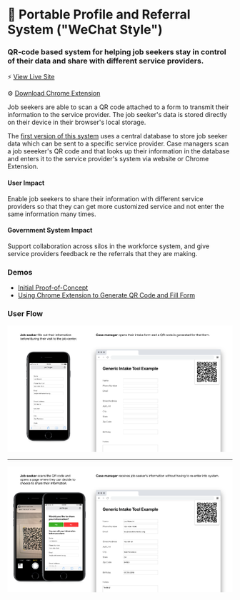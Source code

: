 # 📱 Portable Profile and Referral System ("WeChat Style")
### QR-code based system for helping job seekers stay in control of their data and share with different service providers.

⚡️ [View Live Site](https://portable-profile-v2.herokuapp.com)

⚙️ [Download Chrome Extension](https://portable-profile-v2.herokuapp.com/portable-profile-wechat-style-chrome-ext.zip)

Job seekers are able to scan a QR code attached to a form to transmit their information to the service provider. The job seeker's data is stored directly on their device in their browser's local storage.

The [first version of this system](https://github.com/codeforamerica/qr-portable-profile) uses a central database to store job seeker data which can be sent to a specific service provider. Case managers scan a job seeeker's QR code and that looks up their information in the database and enters it to the service provider's system via website or Chrome Extension.

#### User Impact
Enable job seekers to share their information with different service providers so that they can get more customized service and not enter the same information many times.

#### Government System Impact
Support collaboration across silos in the workforce system, and give service providers feedback re the referrals that they are making.

### Demos

- [Initial Proof-of-Concept](https://codeforamerica.wake.com/45/1FHD0kgaOCWURcUYMQdypl)
- [Using Chrome Extension to Generate QR Code and Fill Form](https://codeforamerica.wake.com/46/61SRalSpqSCmjHMODLonFD)

### User Flow

![screenshot-1](https://github.com/codeforamerica/qr-portable-profile-wechat-style/blob/master/readme/screenshots/1.png)
***
![screenshot-2](https://github.com/codeforamerica/qr-portable-profile-wechat-style/blob/master/readme/screenshots/2.png)